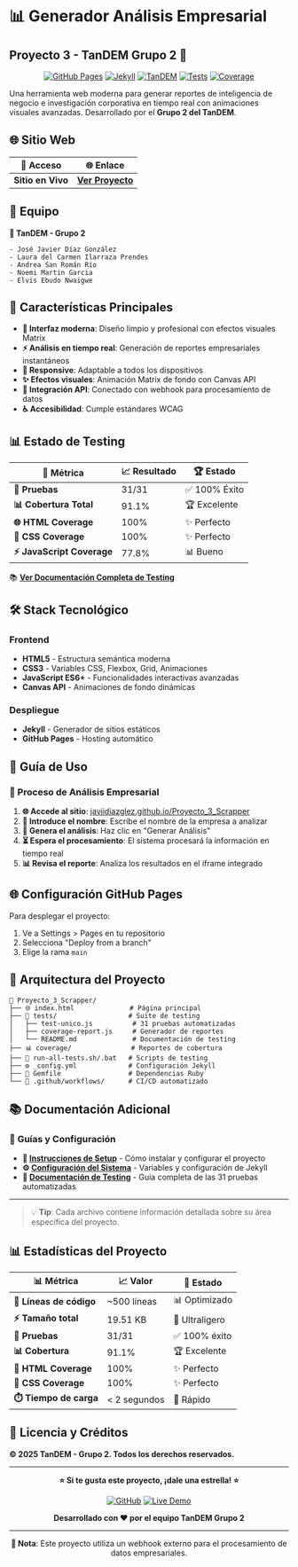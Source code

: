# 📊 Generador Análisis Empresarial
## **Proyecto 3 - TanDEM Grupo 2** 🎯

<div align="center">

[![GitHub Pages](https://img.shields.io/badge/GitHub%20Pages-Live-brightgreen)](https://javiidiazglez.github.io/Proyecto_3_Scrapper/) [![Jekyll](https://img.shields.io/badge/Jekyll-Ready-red)](https://jekyllrb.com/) [![TanDEM](https://img.shields.io/badge/TanDEM-Grupo%202-blue)](#) [![Tests](https://img.shields.io/badge/Tests-31%2F31-brightgreen)](./tests/test-unico.js) [![Coverage](https://img.shields.io/badge/Coverage-91.1%25-brightgreen)](./coverage/index.html)

</div>

Una herramienta web moderna para generar reportes de inteligencia de negocio e investigación corporativa en tiempo real con animaciones visuales avanzadas. Desarrollado por el **Grupo 2 del TanDEM**.

## 🌐 Sitio Web


| 🚀 **Acceso** | 🌐 **Enlace** |
|---------------|---------------|
| **Sitio en Vivo** | **[Ver Proyecto](https://javiidiazglez.github.io/Proyecto_3_Scrapper/)** |


## 👥 Equipo

**🎯 TanDEM - Grupo 2**
```
- José Javier Díaz González
- Laura del Carmen Ilarraza Prendes  
- Andrea San Román Río
- Noemi Martin Garcia
- Elvis Ebudo Nwaigwe
```

## 🚀 Características Principales

- **🎨 Interfaz moderna**: Diseño limpio y profesional con efectos visuales Matrix
- **⚡ Análisis en tiempo real**: Generación de reportes empresariales instantáneos
- **📱 Responsive**: Adaptable a todos los dispositivos
- **✨ Efectos visuales**: Animación Matrix de fondo con Canvas API
- **🔗 Integración API**: Conectado con webhook para procesamiento de datos
- **♿ Accesibilidad**: Cumple estándares WCAG

## 📊 Estado de Testing

| 🎯 **Métrica** | 📈 **Resultado** | 🏆 **Estado** |
|----------------|------------------|---------------|
| **🧪 Pruebas** | 31/31 | ✅ 100% Éxito |
| **📊 Cobertura Total** | 91.1% | 🏆 Excelente |
| **🌐 HTML Coverage** | 100% | ✨ Perfecto |
| **🎨 CSS Coverage** | 100% | ✨ Perfecto |
| **⚡ JavaScript Coverage** | 77.8% | 📊 Bueno |

📚 **[Ver Documentación Completa de Testing](./tests/README.md)**

## 🛠️ Stack Tecnológico

### Frontend
- **HTML5** - Estructura semántica moderna
- **CSS3** - Variables CSS, Flexbox, Grid, Animaciones
- **JavaScript ES6+** - Funcionalidades interactivas avanzadas
- **Canvas API** - Animaciones de fondo dinámicas

### Despliegue
- **Jekyll** - Generador de sitios estáticos
- **GitHub Pages** - Hosting automático

## 📱 Guía de Uso

### 🎯 Proceso de Análisis Empresarial

1. **🌐 Accede al sitio**: [javiidiazglez.github.io/Proyecto_3_Scrapper](https://javiidiazglez.github.io/Proyecto_3_Scrapper/)
2. **📝 Introduce el nombre**: Escribe el nombre de la empresa a analizar
3. **🚀 Genera el análisis**: Haz clic en "Generar Análisis" 
4. **⏳ Espera el procesamiento**: El sistema procesará la información en tiempo real
5. **📊 Revisa el reporte**: Analiza los resultados en el iframe integrado

## 🌐 Configuración GitHub Pages

Para desplegar el proyecto:
1. Ve a Settings > Pages en tu repositorio
2. Selecciona "Deploy from a branch"
3. Elige la rama `main`

## 📄 Arquitectura del Proyecto

```
📁 Proyecto_3_Scrapper/
├── 🌐 index.html              # Página principal
├── 🧪 tests/                  # Suite de testing
│   ├── test-unico.js          # 31 pruebas automatizadas
│   ├── coverage-report.js     # Generador de reportes
│   └── README.md              # Documentación de testing
├── 📊 coverage/               # Reportes de cobertura
├── 🚀 run-all-tests.sh/.bat   # Scripts de testing
├── ⚙️ _config.yml             # Configuración Jekyll
├── 💎 Gemfile                 # Dependencias Ruby
└── 🔄 .github/workflows/      # CI/CD automatizado
```

## 📚 Documentación Adicional
### 📖 **Guías y Configuración**

- **🚀 [Instrucciones de Setup](./SETUP.md)** - Cómo instalar y configurar el proyecto
- **⚙️ [Configuración del Sistema](./config.md)** - Variables y configuración de Jekyll
- **🧪 [Documentación de Testing](./tests/README.md)** - Guía completa de las 31 pruebas automatizadas

---

> 💡 **Tip**: Cada archivo contiene información detallada sobre su área específica del proyecto.

## 📊 Estadísticas del Proyecto

| 📊 **Métrica** | 📈 **Valor** | 🎯 **Estado** |
|----------------|--------------|---------------|
| **💾 Líneas de código** | ~500 líneas | 📊 Optimizado |
| **⚡ Tamaño total** | 19.51 KB | 🚀 Ultraligero |
| **🧪 Pruebas** | 31/31 | ✅ 100% éxito |
| **📊 Cobertura** | 91.1% | 🏆 Excelente |
| **🎨 HTML Coverage** | 100% | ✨ Perfecto |
| **💎 CSS Coverage** | 100% | ✨ Perfecto |
| **⏱️ Tiempo de carga** | < 2 segundos | 🚀 Rápido |

## 📝 Licencia y Créditos

**© 2025 TanDEM - Grupo 2. Todos los derechos reservados.**

---

<div align="center">

**⭐ Si te gusta este proyecto, ¡dale una estrella! ⭐**

[![GitHub](https://img.shields.io/badge/GitHub-Proyecto_3_Scrapper-181717?logo=github)](https://github.com/javiidiazglez/Proyecto_3_Scrapper)
[![Live Demo](https://img.shields.io/badge/Live_Demo-Ver_Sitio-brightgreen)](https://javiidiazglez.github.io/Proyecto_3_Scrapper/)

**Desarrollado con ❤️ por el equipo TanDEM Grupo 2**

---

**📌 Nota**: Este proyecto utiliza un webhook externo para el procesamiento de datos empresariales.
</div>